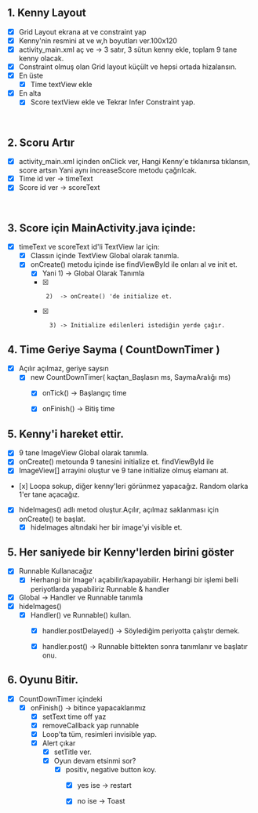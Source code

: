 
## 1. Kenny  Layout
- [x] Grid Layout ekrana at ve constraint yap
- [x] Kenny'nin resmini at ve w,h boyutları ver.100x120
- [x] activity_main.xml aç ve -> 3 satır, 3 sütun kenny ekle, toplam 9 tane kenny olacak.
- [x] Constraint olmuş olan Grid layout küçült ve hepsi ortada hizalansın.
- [x] En üste
    - [x] Time textView ekle

- [x] En alta
    -  [x]  Score textView ekle ve Tekrar Infer Constraint yap.

</br>

##  2. Scoru Artır
- [x] activity_main.xml içinden onClick ver, Hangi Kenny'e tıklanırsa tıklansın, score artsın
  Yani aynı increaseScore metodu çağrılcak.
- [x] Time id ver -> timeText
- [x] Score id ver -> scoreText

</br>

## 3. Score için MainActivity.java içinde:
- [x] timeText ve scoreText id'li TextView lar için:
    -  [x] Classın içinde TextView Global olarak tanımla.
    - [x]  onCreate() metodu içinde ise findViewById ile onları al ve init et.
        -   [x] Yani  1) -> Global Olarak Tanımla
        -   [x]      2)  -> onCreate() 'de initialize et.
        -   [x]       3) -> Initialize edilenleri istediğin yerde çağır.
    

## 4. Time Geriye Sayma ( CountDownTimer )
- [x] Açılır açılmaz, geriye saysın
    -  [x] new CountDownTimer( kaçtan_Başlasın ms, SaymaAralığı ms)
        -   [x]  onTick()  -> Başlangıç time
        -   [x]  onFinish()  -> Bitiş time


## 5. Kenny'i hareket ettir.
- [x] 9 tane ImageView Global olarak tanımla.
- [x] onCreate() metounda 9 tanesini initialize et. findViewById ile
- [x]  ImageView[] arrayini oluştur ve 9 tane initialize olmuş elamanı at.
  -    [x]  Loopa sokup, diğer kenny'leri görünmez yapacağız. Random olarka 1'er tane açacağız.

- [x]  hideImages() adlı metod oluştur.Açılır, açılmaz saklanması için onCreate() te başlat.
   -   [x] hideImages altındaki her bir image'yi visible et.

## 5. Her saniyede bir Kenny'lerden birini göster
- [x] Runnable Kullanacağız 
   -  [x] Herhangi bir Image'ı açabilir/kapayabilir. Herhangi bir işlemi belli periyotlarda yapabiliriz Runnable & handler
- [x] Global -> Handler ve Runnable tanımla
- [x] hideImages() 
   -  [x] Handler() ve Runnable() kullan.
       -  [x] handler.postDelayed() -> Söylediğim periyotta çalıştır demek.
       -  [x] handler.post() -> Runnable bittekten sonra tanımlanır ve başlatır onu.


## 6. Oyunu Bitir.
- [x] CountDownTimer içindeki
   -  [x] onFinish() -> bitince yapacaklarımız
       -  [x] setText time off yaz
       -  [x] removeCallback yap runnable
       -  [x] Loop'ta tüm, resimleri invisible yap.
       -  [x] Alert çıkar
           -  [x] setTitle ver.
           -  [x] Oyun devam etsinmi sor?
               -  [x] positiv, negative button koy.
                   -  [x] yes ise  ->  restart
                   -  [x] no ise  ->  Toast 
            